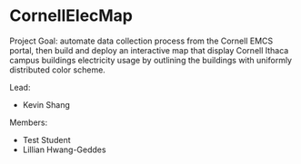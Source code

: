 # CornellElecMap

Project Goal: automate data collection process from the Cornell EMCS portal, then build and deploy an interactive map that display Cornell Ithaca campus buildings electricity usage by outlining the buildings with uniformly distributed color scheme.

Lead:
- Kevin Shang

Members:
- Test Student
- Lillian Hwang-Geddes
